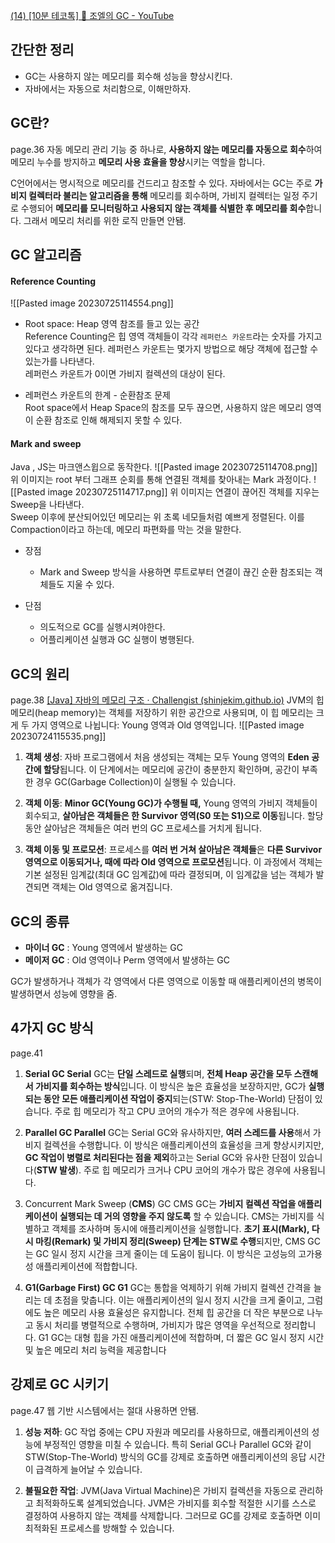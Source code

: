 [(14) [10분 테코톡] 🤔 조엘의 GC - YouTube](https://www.youtube.com/watch?v=FMUpVA0Vvjw)
## 간단한 정리
- GC는 사용하지 않는 메모리를 회수해 성능을 향상시킨다.
- 자바에서는 자동으로 처리함으로, 이해만하자. 

## GC란?
page.36
자동 메모리 관리 기능 중 하나로, **사용하지 않는 메모리를 자동으로 회수**하여 메모리 누수를 방지하고 **메모리 사용 효율을 향상**시키는 역할을 합니다.

C언어에서는 명시적으로 메모리를 건드리고 참조할 수 있다.
자바에서는 GC는 주로 **가비지 컬렉터라 불리는 알고리즘을 통해** 메모리를 회수하며, 가비지 컬렉터는 일정 주기로 수행되어 **메모리를 모니터링하고 사용되지 않는 객체를 식별한 후 메모리를 회수**합니다. 그래서 메모리 처리를 위한 로직 만들면 안됌.


## GC 알고리즘
#### Reference Counting
![[Pasted image 20230725114554.png]]

- Root space: Heap 영역 참조를 들고 있는 공간  
    Reference Counting은 힙 영역 객체들이 각각 `레퍼런스 카운트`라는 숫자를 가지고 있다고 생각하면 된다. 레퍼런스 카운트는 몇가지 방법으로 해당 객체에 접근할 수 있는가를 나타낸다.  
    레퍼런스 카운트가 0이면 가비지 컬렉션의 대상이 된다.

- 레퍼런스 카운트의 한계 - 순환참조 문제  
    Root space에서 Heap Space의 참조를 모두 끊으면, 사용하지 않은 메모리 영역이 순환 참조로 인해 해제되지 못할 수 있다.

#### Mark and sweep
Java , JS는 마크앤스윕으로 동작한다.
![[Pasted image 20230725114708.png]]
위 이미지는 root 부터 그래프 순회를 통해 연결된 객체를 찾아내는 Mark 과정이다.
![[Pasted image 20230725114717.png]]
위 이미지는 연결이 끊어진 객체를 지우는 Sweep을 나타낸다.  
Sweep 이후에 분산되어있던 메모리는 위 초록 네모들처럼 예쁘게 정렬된다. 이를 Compaction이라고 하는데, 메모리 파편화를 막는 것을 말한다.

- 장점
    - Mark and Sweep 방식을 사용하면 루트로부터 연결이 끊긴 순환 참조되는 객체들도 지울 수 있다.

- 단점
    - 의도적으로 GC를 실행시켜야한다.
    - 어플리케이션 실행과 GC 실행이 병행된다.


## GC의 원리
page.38
[[Java] 자바의 메모리 구조 · Challengist (shinjekim.github.io)](https://shinjekim.github.io/java/2020/01/06/%EC%9E%90%EB%B0%94%EC%9D%98-%EB%A9%94%EB%AA%A8%EB%A6%AC-%EA%B5%AC%EC%A1%B0/)
JVM의 힙 메모리(heap memory)는 객체를 저장하기 위한 공간으로 사용되며, 이 힙 메모리는 크게 두 가지 영역으로 나뉩니다: Young 영역과 Old 영역입니다. 
![[Pasted image 20230724115535.png]]

1. **객체 생성**: 자바 프로그램에서 처음 생성되는 객체는 모두 Young 영역의 **Eden 공간에 할당**됩니다. 이 단계에서는 메모리에 공간이 충분한지 확인하며, 공간이 부족한 경우 GC(Garbage Collection)이 실행될 수 있습니다.

2. **객체 이동**: **Minor GC(Young GC)가 수행될 때,** Young 영역의 가비지 객체들이 회수되고, **살아남은 객체들은 한 Survivor 영역(S0 또는 S1)으로 이동**됩니다. 할당 동안 살아남은 객체들은 여러 번의 GC 프로세스를 거치게 됩니다.

3. **객체 이동 및 프로모션**: 프로세스를 **여러 번 거쳐 살아남은 객체들**은 **다른 Survivor 영역으로 이동되거나, 때에 따라 Old 영역으로 프로모션**됩니다. 이 과정에서 객체는 기본 설정된 임계값(최대 GC 임계값)에 따라 결정되며, 이 임계값을 넘는 객체가 발견되면 객체는 Old 영역으로 옮겨집니다.


## GC의 종류
- **마이너 GC** : Young 영역에서 발생하는 GC
- **메이저 GC** : Old 영역이나 Perm 영역에서 발생하는 GC

GC가 발생하거나 객체가 각 영역에서 다른 영역으로 이동할 때 애플리케이션의 병목이 발생하면서 성능에 영향을 줌.


## 4가지 GC 방식
page.41
1. **Serial GC Serial** 
GC는 **단일 스레드로 실행**되며, **전체 Heap 공간을 모두 스캔해서 가비지를 회수하는 방식**입니다. 이 방식은 높은 효율성을 보장하지만, GC가 **실행되는 동안 모든 애플리케이션 작업이 중지**되는(STW: Stop-The-World) 단점이 있습니다. 주로 힙 메모리가 작고 CPU 코어의 개수가 적은 경우에 사용됩니다.

2. **Parallel GC Parallel** 
GC는 Serial GC와 유사하지만, **여러 스레드를 사용**해서 가비지 컬렉션을 수행합니다. 이 방식은 애플리케이션의 효율성을 크게 향상시키지만, **GC 작업이 병렬로 처리된다는 점을 제외**하고는 Serial GC와 유사한 단점이 있습니다(**STW 발생**). 주로 힙 메모리가 크거나 CPU 코어의 개수가 많은 경우에 사용됩니다.

3. Concurrent Mark Sweep (**CMS**) 
GC CMS GC는 **가비지 컬렉션 작업을 애플리케이션이 실행되는 데 거의 영향을 주지 않도록** 할 수 있습니다. CMS는 가비지를 식별하고 객체를 조사하며 동시에 애플리케이션을 실행합니다. **초기 표시(Mark), 다시 마킹(Remark) 및 가비지 정리(Sweep) 단계는 STW로 수행**되지만, CMS GC는 GC 일시 정지 시간을 크게 줄이는 데 도움이 됩니다. 이 방식은 고성능의 고가용성 애플리케이션에 적합합니다.

4. **G1(Garbage First) GC G1** 
GC는 통합을 억제하기 위해 가비지 컬렉션 간격을 늘리는 데 초점을 맞춥니다. 이는 애플리케이션의 일시 정지 시간을 크게 줄이고, 그럼에도 높은 메모리 사용 효율성은 유지합니다. 전체 힙 공간을 더 작은 부분으로 나누고 동시 처리를 병렬적으로 수행하며, 가비지가 많은 영역을 우선적으로 정리합니다. G1 GC는 대형 힙을 가진 애플리케이션에 적합하며, 더 짧은 GC 일시 정지 시간 및 높은 메모리 처리 능력을 제공합니다

## 강제로 GC 시키기
page.47
웹 기반 시스템에서는 절대 사용하면 안됌. 

1. **성능 저하**: GC 작업 중에는 CPU 자원과 메모리를 사용하므로, 애플리케이션의 성능에 부정적인 영향을 미칠 수 있습니다. 특히 Serial GC나 Parallel GC와 같이 STW(Stop-The-World) 방식의 GC를 강제로 호출하면 애플리케이션의 응답 시간이 급격하게 늘어날 수 있습니다.

2. **불필요한 작업**: JVM(Java Virtual Machine)은 가비지 컬렉션을 자동으로 관리하고 최적화하도록 설계되었습니다. JVM은 가비지를 회수할 적절한 시기를 스스로 결정하여 사용하지 않는 객체를 삭제합니다. 그러므로 GC를 강제로 호출하면 이미 최적화된 프로세스를 방해할 수 있습니다.

